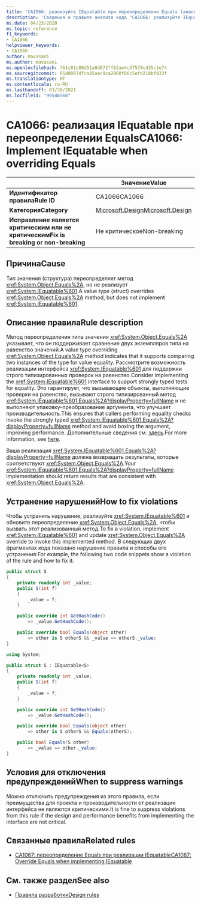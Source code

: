 ```yaml
---
title: 'CA1066: реализуйте IEquatable при переопределении Equals (анализ кода)'
description: 'Сведения о правиле анализа кода "CA1066: реализуйте IEquatable при переопределении Equals"'
ms.date: 04/23/2020
ms.topic: reference
f1_keywords:
- CA1066
helpviewer_keywords:
- CA1066
author: mavasani
ms.author: mavasani
ms.openlocfilehash: 761c81c88d51a8d872ff82ae4c37578cd35c1e74
ms.sourcegitcommit: 05d0087dfca85aac9ca2960f86c5efd218bf833f
ms.translationtype: HT
ms.contentlocale: ru-RU
ms.lasthandoff: 03/30/2021
ms.locfileid: "99546560"
---
```

# <a name="ca1066-implement-iequatable-when-overriding-equals"></a><span data-ttu-id="798cd-103">CA1066: реализация IEquatable при переопределении Equals</span><span class="sxs-lookup"><span data-stu-id="798cd-103">CA1066: Implement IEquatable when overriding Equals</span></span>

| | <span data-ttu-id="798cd-104">Значение</span><span class="sxs-lookup"><span data-stu-id="798cd-104">Value</span></span> |
|-|-|
| <span data-ttu-id="798cd-105">**Идентификатор правила**</span><span class="sxs-lookup"><span data-stu-id="798cd-105">**Rule ID**</span></span> |<span data-ttu-id="798cd-106">CA1066</span><span class="sxs-lookup"><span data-stu-id="798cd-106">CA1066</span></span>|
| <span data-ttu-id="798cd-107">**Категория**</span><span class="sxs-lookup"><span data-stu-id="798cd-107">**Category**</span></span> |[<span data-ttu-id="798cd-108">Microsoft.Design</span><span class="sxs-lookup"><span data-stu-id="798cd-108">Microsoft.Design</span></span>](design-warnings.md)|
| <span data-ttu-id="798cd-109">**Исправление является критическим или не критическим**</span><span class="sxs-lookup"><span data-stu-id="798cd-109">**Fix is breaking or non-breaking**</span></span> |<span data-ttu-id="798cd-110">Не критическое</span><span class="sxs-lookup"><span data-stu-id="798cd-110">Non-breaking</span></span>|

## <a name="cause"></a><span data-ttu-id="798cd-111">Причина</span><span class="sxs-lookup"><span data-stu-id="798cd-111">Cause</span></span>

<span data-ttu-id="798cd-112">Тип значения (структура) переопределяет метод <xref:System.Object.Equals%2A>, но не реализует <xref:System.IEquatable%601>.</span><span class="sxs-lookup"><span data-stu-id="798cd-112">A value type (struct) overrides <xref:System.Object.Equals%2A> method, but does not implement <xref:System.IEquatable%601>.</span></span>

## <a name="rule-description"></a><span data-ttu-id="798cd-113">Описание правила</span><span class="sxs-lookup"><span data-stu-id="798cd-113">Rule description</span></span>

<span data-ttu-id="798cd-114">Метод переопределения типа значения <xref:System.Object.Equals%2A> указывает, что он поддерживает сравнение двух экземпляров типа на равенство значений.</span><span class="sxs-lookup"><span data-stu-id="798cd-114">A value type overriding <xref:System.Object.Equals%2A> method indicates that it supports comparing two instances of the type for value equality.</span></span> <span data-ttu-id="798cd-115">Рассмотрите возможность реализации интерфейса <xref:System.IEquatable%601> для поддержки строго типизированных проверок на равенство.</span><span class="sxs-lookup"><span data-stu-id="798cd-115">Consider implementing the <xref:System.IEquatable%601> interface to support strongly typed tests for equality.</span></span> <span data-ttu-id="798cd-116">Это гарантирует, что вызывающие объекты, выполняющие проверки на равенство, вызывают строго типизированный метод <xref:System.IEquatable%601.Equals%2A?displayProperty=fullName> и не выполняют упаковку-преобразование аргумента, что улучшает производительность.</span><span class="sxs-lookup"><span data-stu-id="798cd-116">This ensures that callers performing equality checks invoke the strongly typed <xref:System.IEquatable%601.Equals%2A?displayProperty=fullName> method and avoid boxing the argument, improving performance.</span></span> <span data-ttu-id="798cd-117">Дополнительные сведения см. [здесь](/dotnet/api/system.iequatable-1#notes-to-implementers).</span><span class="sxs-lookup"><span data-stu-id="798cd-117">For more information, see [here](/dotnet/api/system.iequatable-1#notes-to-implementers).</span></span>

<span data-ttu-id="798cd-118">Ваша реализация <xref:System.IEquatable%601.Equals%2A?displayProperty=fullName> должна возвращать результаты, которые соответствуют <xref:System.Object.Equals%2A>.</span><span class="sxs-lookup"><span data-stu-id="798cd-118">Your <xref:System.IEquatable%601.Equals%2A?displayProperty=fullName> implementation should return results that are consistent with <xref:System.Object.Equals%2A>.</span></span>

## <a name="how-to-fix-violations"></a><span data-ttu-id="798cd-119">Устранение нарушений</span><span class="sxs-lookup"><span data-stu-id="798cd-119">How to fix violations</span></span>

<span data-ttu-id="798cd-120">Чтобы устранить нарушение, реализуйте <xref:System.IEquatable%601> и обновите переопределение <xref:System.Object.Equals%2A>, чтобы вызвать этот реализованный метод.</span><span class="sxs-lookup"><span data-stu-id="798cd-120">To fix a violation, implement <xref:System.IEquatable%601> and update <xref:System.Object.Equals%2A> override to invoke this implemented method.</span></span> <span data-ttu-id="798cd-121">В следующих двух фрагментах кода показано нарушение правила и способы его устранения:</span><span class="sxs-lookup"><span data-stu-id="798cd-121">For example, the following two code snippets show a violation of the rule and how to fix it:</span></span>

```csharp
public struct S
{
    private readonly int _value;
    public S(int f)
    {
        _value = f;
    }

    public override int GetHashCode()
        => _value.GetHashCode();

    public override bool Equals(object other)
        => other is S otherS && _value == otherS._value;
}
```

```csharp
using System;

public struct S : IEquatable<S>
{
    private readonly int _value;
    public S(int f)
    {
        _value = f;
    }

    public override int GetHashCode()
        => _value.GetHashCode();

    public override bool Equals(object other)
        => other is S otherS && Equals(otherS);

    public bool Equals(S other)
        => _value == other._value;
}
```

## <a name="when-to-suppress-warnings"></a><span data-ttu-id="798cd-122">Условия для отключения предупреждений</span><span class="sxs-lookup"><span data-stu-id="798cd-122">When to suppress warnings</span></span>

<span data-ttu-id="798cd-123">Можно отключить предупреждения из этого правила, если преимущества для проекта и производительности от реализации интерфейса не являются критическими.</span><span class="sxs-lookup"><span data-stu-id="798cd-123">It is fine to suppress violations from this rule if the design and performance benefits from implementing the interface are not critical.</span></span>

## <a name="related-rules"></a><span data-ttu-id="798cd-124">Связанные правила</span><span class="sxs-lookup"><span data-stu-id="798cd-124">Related rules</span></span>

- [<span data-ttu-id="798cd-125">CA1067: переопределение Equals при реализации IEquatable</span><span class="sxs-lookup"><span data-stu-id="798cd-125">CA1067: Override Equals when implementing IEquatable</span></span>](ca1067.md)

## <a name="see-also"></a><span data-ttu-id="798cd-126">См. также раздел</span><span class="sxs-lookup"><span data-stu-id="798cd-126">See also</span></span>

- [<span data-ttu-id="798cd-127">Правила разработки</span><span class="sxs-lookup"><span data-stu-id="798cd-127">Design rules</span></span>](design-warnings.md)
